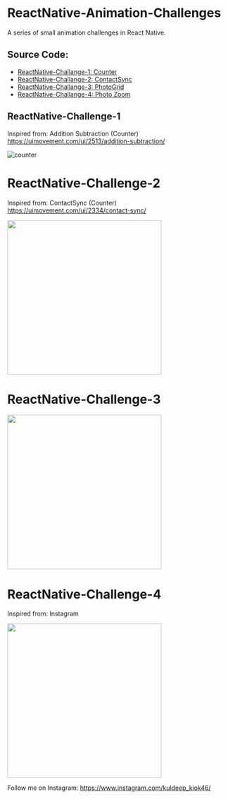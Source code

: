 # ReactNative-Animation-Challenges
A series of small animation challenges in React Native.

## Source Code:
- [ReactNative-Challange-1:  Counter](https://github.com/kiok46/ReactNative-Challenge-1)
- [ReactNative-Challange-2:  ContactSync](https://github.com/kiok46/ReactNative-Challenge-2)
- [ReactNative-Challange-3:  PhotoGrid](https://github.com/kiok46/ReactNative-Challenge-3)
- [ReactNative-Challange-4:  Photo Zoom](https://github.com/kiok46/ReactNative-Challenge-4)

## ReactNative-Challenge-1

Inspired from: Addition Subtraction (Counter)
https://uimovement.com/ui/2513/addition-subtraction/

![counter](https://user-images.githubusercontent.com/7335120/34785573-8bf967d6-f657-11e7-9968-b5d72688b384.gif)


# ReactNative-Challenge-2

Inspired from: ContactSync (Counter)
https://uimovement.com/ui/2334/contact-sync/

<img src="https://user-images.githubusercontent.com/7335120/34826468-aafe482c-f6fc-11e7-9457-1473484dd922.gif" width="350">


# ReactNative-Challenge-3

<img src="https://user-images.githubusercontent.com/7335120/34888658-1fc13f08-f7f1-11e7-9b86-5f2283a64513.gif" width="350">

# ReactNative-Challenge-4

Inspired from: Instagram

<img src="https://user-images.githubusercontent.com/7335120/34905118-763c0246-f878-11e7-9c79-2623dc54a495.gif" width="350">

Follow me on Instagram: https://www.instagram.com/kuldeep_kiok46/
